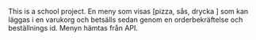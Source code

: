
This is a school project.  En meny som visas [pizza, sås, drycka ] som kan läggas i en varukorg och betsälls sedan genom en orderbekräftelse och beställnings id. 
Menyn hämtas från API. 
